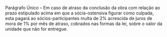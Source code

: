Parágrafo Único – Em caso de atraso da conclusão da obra com relação ao prazo estipulado acima em que a sócia-ostensiva figurar como culpada, esta pagará ao sócios-participantes multa de 2% acrescida de juros de mora de 1% por mês de atraso, cobrados nas formas da lei, sobre o valor da unidade que não for entregue.

